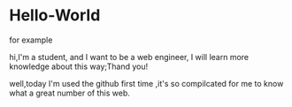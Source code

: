 # Hello-World
for example

hi,I'm a student, and I want to be a web engineer, I will learn more knowledge about this way;Thand you!

well,today I'm used the github first time ,it's so compilcated for me to know what a great number of this web.
